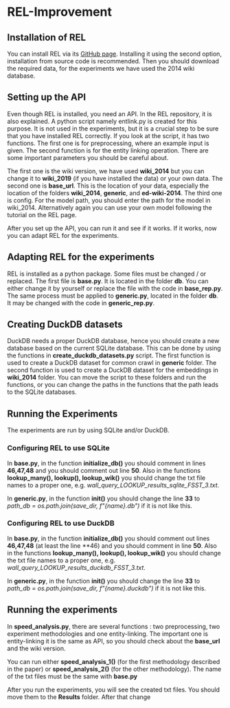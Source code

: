 # REL-Improvement



## Installation of REL

You can install REL via its [GitHub page](https://github.com/informagi/REL). Installing it using the second option, installation from source code is recommended. Then you should download the required data, for the experiments we have used the 2014 wiki database.

## Setting up the API

Even though REL is installed, you need an API. In the REL repository, it is also explained. A python script namely entlink.py is created for this purpose. It is not used in the experiments, but it is a crucial step to be sure that you have installed REL correctly. If you look at the script, it has two functions. The first one is for preprocessing, where an example input is given. The second function is for the entity linking operation. There are some important parameters you should be careful about. 

The first one is the wiki version, we have used **wiki_2014** but you can change it to **wiki_2019** (if you have installed the data) or your own data.
The second one is **base_url**. This is the location of your data, especially the location of the folders **wiki_2014**, **generic**, and **ed-wiki-2014**.
The third one is config. For the model path, you should enter the path for the model in wiki_2014. Alternatively again you can use your own model following the tutorial on the REL page.

After you set up the API, you can run it and see if it works. If it works, now you can adapt REL for the experiments.

## Adapting REL for the experiments

REL is installed as a python package. Some files must be changed / or replaced. The first file is **base.py**.  It is located in the folder **db**. You can either change it by yourself or replace the file with the code in **base_rep.py**. The same process must be applied to **generic.py**, located in the folder **db**. It may be changed with the code in **generic_rep.py**.

## Creating DuckDB datasets

DuckDB needs a proper DuckDB database, hence you should create a new database based on the current SQLite database. This can be done by using the functions in **create_duckdb_datasets.py** script. The first function is used to create a DuckDB dataset for common crawl in **generic** folder. The second function is used to create a DuckDB dataset for the embeddings in **wiki_2014** folder. You can move the script to these folders and run the functions, or you can change the paths in the functions that the path leads to the SQLite databases.

## Running the Experiments

The experiments are run by using SQLite and/or DuckDB. 

### Configuring REL to use SQLite

In **base.py**, in the function **initialize_db()** you should comment in lines **46,47,48** and you should comment out line **50**. Also in the functions **lookup_many(), lookup(), lookup_wik()** you should change the txt file names to a proper one, e.g. *wall_query_LOOKUP_results_sqlite_FSST_3.txt*.

In **generic.py**, in the function **__init__()** you should change the line **33** to *path_db = os.path.join(save_dir, f"{name}.db")* if it is not like this.


### Configuring REL to use DuckDB

In **base.py**, in the function **initialize_db()** you should comment out lines **46,47,48** (at least the line **46) and you should comment in line **50**. Also in the functions **lookup_many(), lookup(), lookup_wik()** you should change the txt file names to a proper one, e.g. *wall_query_LOOKUP_results_duckdb_FSST_3.txt*.

In **generic.py**, in the function **__init__()** you should change the line **33** to *path_db = os.path.join(save_dir, f"{name}.duckdb")* if it is not like this.


## Running the experiments

In **speed_analysis.py**, there are several functions : two preprocessing, two experiment methodologies and one entity-linking. The important one is entity-linking it is the same as API, so you should check about the **base_url** and the wiki version.

You can run either **speed_analysis_1()** (for the first methodology described in the paper) or **speed_analysis_2()** (for the other methodology). The name of the txt files must be the same with **base.py** 

After you run the experiments, you will see the created txt files. You should move them to the **Results** folder. After that change 

